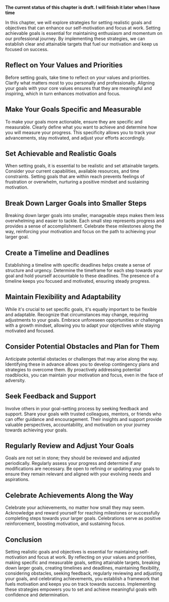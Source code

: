 **The current status of this chapter is draft. I will finish it later when I have time**

In this chapter, we will explore strategies for setting realistic goals and objectives that can enhance our self-motivation and focus at work. Setting achievable goals is essential for maintaining enthusiasm and momentum on our professional journey. By implementing these strategies, we can establish clear and attainable targets that fuel our motivation and keep us focused on success.

Reflect on Your Values and Priorities
-------------------------------------

Before setting goals, take time to reflect on your values and priorities. Clarify what matters most to you personally and professionally. Aligning your goals with your core values ensures that they are meaningful and inspiring, which in turn enhances motivation and focus.

Make Your Goals Specific and Measurable
---------------------------------------

To make your goals more actionable, ensure they are specific and measurable. Clearly define what you want to achieve and determine how you will measure your progress. This specificity allows you to track your advancements, stay motivated, and adjust your efforts accordingly.

Set Achievable and Realistic Goals
----------------------------------

When setting goals, it is essential to be realistic and set attainable targets. Consider your current capabilities, available resources, and time constraints. Setting goals that are within reach prevents feelings of frustration or overwhelm, nurturing a positive mindset and sustaining motivation.

Break Down Larger Goals into Smaller Steps
------------------------------------------

Breaking down larger goals into smaller, manageable steps makes them less overwhelming and easier to tackle. Each small step represents progress and provides a sense of accomplishment. Celebrate these milestones along the way, reinforcing your motivation and focus on the path to achieving your larger goal.

Create a Timeline and Deadlines
-------------------------------

Establishing a timeline with specific deadlines helps create a sense of structure and urgency. Determine the timeframe for each step towards your goal and hold yourself accountable to these deadlines. The presence of a timeline keeps you focused and motivated, ensuring steady progress.

Maintain Flexibility and Adaptability
-------------------------------------

While it's crucial to set specific goals, it's equally important to be flexible and adaptable. Recognize that circumstances may change, requiring adjustments to your goals. Embrace unforeseen opportunities or challenges with a growth mindset, allowing you to adapt your objectives while staying motivated and focused.

Consider Potential Obstacles and Plan for Them
----------------------------------------------

Anticipate potential obstacles or challenges that may arise along the way. Identifying these in advance allows you to develop contingency plans and strategies to overcome them. By proactively addressing potential roadblocks, you can maintain your motivation and focus, even in the face of adversity.

Seek Feedback and Support
-------------------------

Involve others in your goal-setting process by seeking feedback and support. Share your goals with trusted colleagues, mentors, or friends who can offer guidance and encouragement. Their insights and support provide valuable perspectives, accountability, and motivation on your journey towards achieving your goals.

Regularly Review and Adjust Your Goals
--------------------------------------

Goals are not set in stone; they should be reviewed and adjusted periodically. Regularly assess your progress and determine if any modifications are necessary. Be open to refining or updating your goals to ensure they remain relevant and aligned with your evolving needs and aspirations.

Celebrate Achievements Along the Way
------------------------------------

Celebrate your achievements, no matter how small they may seem. Acknowledge and reward yourself for reaching milestones or successfully completing steps towards your larger goals. Celebrations serve as positive reinforcement, boosting motivation, and sustaining focus.

Conclusion
----------

Setting realistic goals and objectives is essential for maintaining self-motivation and focus at work. By reflecting on your values and priorities, making specific and measurable goals, setting attainable targets, breaking down larger goals, creating timelines and deadlines, maintaining flexibility, considering obstacles, seeking feedback, regularly reviewing and adjusting your goals, and celebrating achievements, you establish a framework that fuels motivation and keeps you on track towards success. Implementing these strategies empowers you to set and achieve meaningful goals with confidence and determination.
